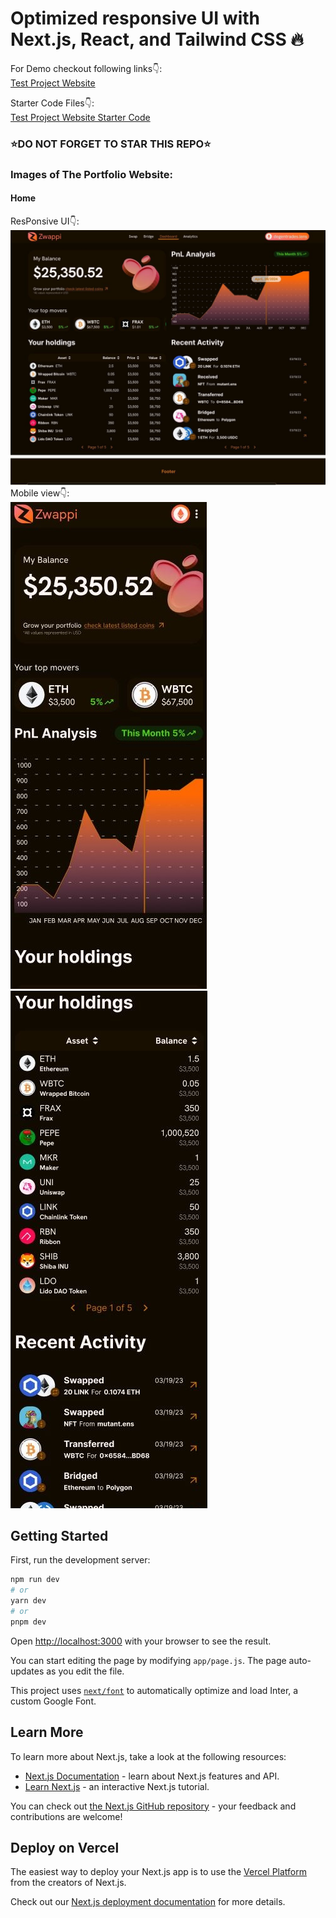 # Optimized responsive UI with Next.js, React, and Tailwind CSS 🔥

For Demo checkout following links👇: <br />
[Test Project Website](https://testprojectonchain.vercel.app/) <br />

Starter Code Files👇: <br />
[Test Project Website Starter Code](https://github.com/Hi-828/test-project-onchain) <br />

### ⭐DO NOT FORGET TO STAR THIS REPO⭐

### Images of The Portfolio Website:

#### Home
ResPonsive UI👇: <br />
![Nextjs Personal Blog Website](https://github.com/Hi-828/test-project-onchain/blob/main/public/lap1.jpg?raw=true)<br />
Mobile view👇: <br />
![Nextjs Personal Blog Website](https://github.com/Hi-828/test-project-onchain/blob/main/public/lap2.jpg?raw=true)<br />
![Nextjs Personal Blog Website](https://github.com/Hi-828/test-project-onchain/blob/main/public/lap3.jpg?raw=true)<br />

## Getting Started

First, run the development server:

```bash
npm run dev
# or
yarn dev
# or
pnpm dev
```

Open [http://localhost:3000](http://localhost:3000) with your browser to see the result.

You can start editing the page by modifying `app/page.js`. The page auto-updates as you edit the file.

This project uses [`next/font`](https://nextjs.org/docs/basic-features/font-optimization) to automatically optimize and load Inter, a custom Google Font.

## Learn More

To learn more about Next.js, take a look at the following resources:

- [Next.js Documentation](https://nextjs.org/docs) - learn about Next.js features and API.
- [Learn Next.js](https://nextjs.org/learn) - an interactive Next.js tutorial.

You can check out [the Next.js GitHub repository](https://github.com/vercel/next.js/) - your feedback and contributions are welcome!

## Deploy on Vercel

The easiest way to deploy your Next.js app is to use the [Vercel Platform](https://vercel.com/new?utm_medium=default-template&filter=next.js&utm_source=create-next-app&utm_campaign=create-next-app-readme) from the creators of Next.js.

Check out our [Next.js deployment documentation](https://nextjs.org/docs/deployment) for more details.
